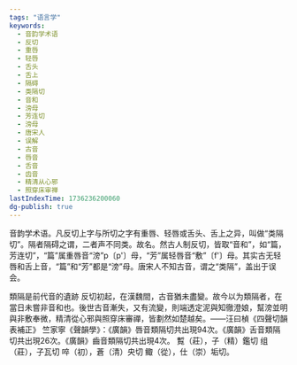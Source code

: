 ```yaml
---
tags: "语言学"
keywords:
  - 音韵学术语
  - 反切
  - 重唇
  - 轻唇
  - 舌头
  - 舌上
  - 隔碍
  - 类隔切
  - 音和
  - 滂母
  - 芳连切
  - 滂母
  - 唐宋人
  - 误解
  - 古音
  - 唇音
  - 舌音
  - 齿音
  - 精清从心邪
  - 照穿床审禅
lastIndexTime: 1736236200060
dg-publish: true
---
```

音韵学术语。凡反切上字与所切之字有重唇、轻唇或舌头、舌上之异，叫做“类隔切”。隔者隔碍之谓，二者声不同类。故名。然古人制反切，皆取“音和”，如“篇，芳连切”，“篇”属重唇音“滂”p〔p'〕母，“芳”属轻唇音“敷”〔f'〕母。其实古无轻唇和舌上音，“篇”和“芳”都是“滂”母。唐宋人不知古音，谓之“类隔”，盖出于误会。

類隔是前代音的遺跡
反切初起，在漢魏間，古音猶未盡變。故今以为類隔者，在當日未嘗非音和也。後世古音漸失，又有流變，則端透定泥與知徹澄娘，幫滂並明與非敷奉微，精清從心邪與照穿床審禪，皆劃然如楚越矣。——汪曰楨《四聲切韻表補正》
竺家寧《聲韻學》：《廣韻》唇音類隔切共出現94次。《廣韻》舌音類隔切共出現26次。《廣韻》齒音類隔切共出現4次。
覱（莊），子（精）鑑切
组（莊），子瓦切
啐（初），蒼（清）央切
鲰（從），仕（崇）垢切。